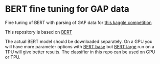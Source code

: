 # BERT fine tuning for GAP data
Fine tuning of BERT with parsing of GAP data for [this kaggle competition](https://www.kaggle.com/c/gendered-pronoun-resolution)

This repository is based on [BERT](https://github.com/google-research/bert)

The actual BERT model should be downloaded separately. On a GPU you will have more parameter options with [BERT base](https://storage.googleapis.com/bert_models/2018_10_18/uncased_L-12_H-768_A-12.zip) but [BERT large](https://storage.googleapis.com/bert_models/2018_10_18/uncased_L-24_H-1024_A-16.zip) run on a TPU will give better results. The classifier in this repo can be used on GPU or TPU.
